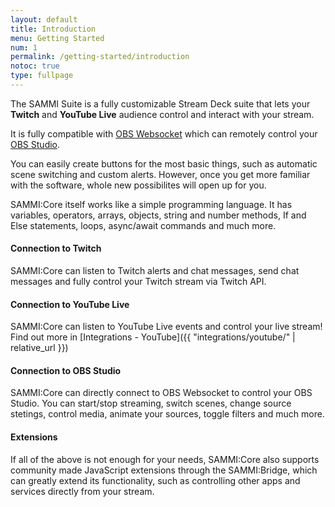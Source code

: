 ```yaml
---
layout: default
title: Introduction
menu: Getting Started
num: 1
permalink: /getting-started/introduction
notoc: true
type: fullpage
---
```


<p class="lb-lead">The SAMMI Suite is a fully customizable Stream Deck suite that lets your <b>Twitch</b> and <b>YouTube Live</b> audience control and interact with your stream. </p>

It is fully compatible with [OBS Websocket](https://obsproject.com/forum/resources/obs-websocket-remote-control-obs-studio-from-websockets.466/) which can remotely control your [OBS Studio](https://obsproject.com/).

You can easily create buttons for the most basic things, such as automatic scene switching and custom alerts. However, once you get more familiar with the software, whole new possibilites will open up for you. 

SAMMI:Core itself works like a simple programming language. It has variables, operators, arrays, objects, string and number methods, If and Else statements, loops, async/await commands and much more.

#### Connection to Twitch

SAMMI:Core can listen to Twitch alerts and chat messages, send chat messages and fully control your Twitch stream via Twitch API. 

#### Connection to YouTube Live

SAMMI:Core can listen to YouTube Live events and control your live stream! Find out more in
[Integrations - YouTube]({{ "integrations/youtube/" | relative_url }})

#### Connection to OBS Studio

SAMMI:Core can directly connect to OBS Websocket to control your OBS Studio. You can start/stop streaming, switch scenes, change source stetings, control media, animate your sources, toggle filters and much more. 

#### Extensions

If all of the above is not enough for your needs, SAMMI:Core also supports community made JavaScript extensions through the SAMMI:Bridge, which can greatly extend its functionality, such as controlling other apps and services directly from your stream.
